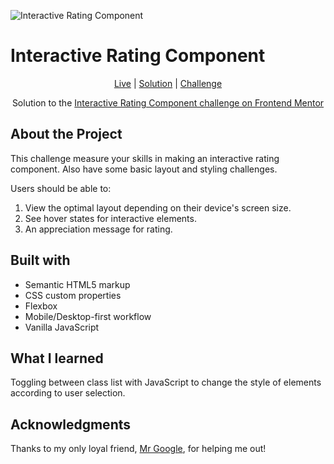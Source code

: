 
![Interactive Rating Component](https://res.cloudinary.com/dz209s6jk/image/upload/f_auto,q_auto,w_475/Challenges/hxx2bhmtmeelt0a98zos.jpg)



# Interactive Rating Component

<div align="center">

[Live](https://muhammedsajadali.github.io/Interactive-rating-component-Frontend-Mentor-challenge/)
| [Solution]()
| [Challenge](https://www.frontendmentor.io/challenges/interactive-rating-component-koxpeBUmI)

Solution to the [Interactive Rating Component challenge on Frontend Mentor](https://www.frontendmentor.io/challenges/interactive-rating-component-koxpeBUmI)

</div>




## About the Project

This challenge measure your skills in making an interactive rating component. Also have some basic layout and styling challenges.



Users should be able to:

1. View the optimal layout depending on their device's screen size.
2. See hover states for interactive elements.
3. An appreciation message for rating.



## Built with 

- Semantic HTML5 markup
- CSS custom properties
- Flexbox
- Mobile/Desktop-first workflow
- Vanilla JavaScript

## What I learned 

Toggling between class list with JavaScript to change the style of elements according to user selection. 

## Acknowledgments

Thanks to my only loyal friend, [Mr Google](https://www.google.com/), for helping me out!
